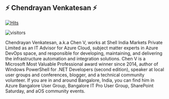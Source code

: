 ## ⚡ Chendrayan Venkatesan ⚡

[![Hits](https://hits.seeyoufarm.com/api/count/incr/badge.svg?url=https%3A%2F%2Fgithub.com%2FChendrayanV%2FChendrayanV&count_bg=%2379C83D&title_bg=%23555555&icon=&icon_color=%23E7E7E7&title=Visitor+Count&edge_flat=false)](https://hits.seeyoufarm.com)

![visitors](https://visitor-badge.glitch.me/badge?page_id=ChendrayanV.ChendrayanV)

Chendrayan Venkatesan, a.k.a Chen V, works at Shell India Markets Private Limited as an IT Advisor for Azure Cloud, subject matter experts in Azure DevOps space, and responsible for developing, maintaining, and delivering the infrastructure automation and integration solutions. Chen V is a Microsoft Most Valuable Professional award winner since 2014, author of Windows PowerShell for .NET Developers (second edition), speaker at local user groups and conferences, blogger, and a technical community volunteer. If you are in and around Bangalore, India, you can find him in Azure Bangalore User Group, Bangalore IT Pro User Group, SharePoint Saturday, and aOS community events.  